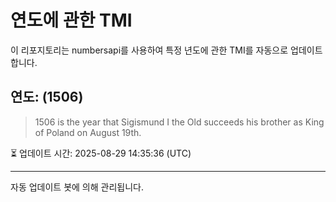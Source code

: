
# 연도에 관한 TMI

이 리포지토리는 numbersapi를 사용하여 특정 년도에 관한 TMI를 자동으로 업데이트합니다.

## 연도: (1506)
> 1506 is the year that Sigismund I the Old succeeds his brother as King of Poland on August 19th.

⏳ 업데이트 시간: 2025-08-29 14:35:36 (UTC)

---
자동 업데이트 봇에 의해 관리됩니다.

